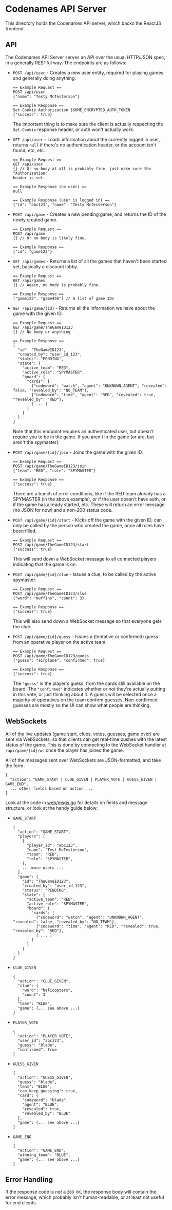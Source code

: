 # Codenames API Server

This directory holds the Codenames API server, which backs the ReactJS
frontend.

## API

The Codenames API Server serves an API over the usual HTTP/JSON spec, in a
generally RESTful way. The endpoints are as follows:

* `POST /api/user` - Creates a new user entity, required for playing games and
  generally doing anything.

  ```
  == Example Request ==
  POST /api/user
  {"name": "Testy McTesterson"}

  == Example Response ==
  Set-Cookie Authorization $SOME_ENCRYPTED_AUTH_TOKEN
  {"success": true}
  ```

  The important thing is to make sure the client is actually respecting the
  `Set-Cookie` response header, or auth won't actually work.

* `GET /api/user` - Loads information about the currently logged in user,
  returns `null` if there's no authentication header, or the account isn't
  found, etc, etc.

  ```
  == Example Request ==
  GET /api/user
  {} // Or no body at all is probably fine, just make sure the "Authorization"
  header is set.

  == Example Response (no user) ==
  null

  == Example Response (user is logged in) ==
  {"id": "abc123", "name": "Testy McTesterson"}
  ```

* `POST /api/game` - Creates a new pending game, and returns the ID of the
  newly created game.

  ```
  == Example Request ==
  POST /api/game
  {} // Or no body is likely fine.

  == Example Response ==
  {"id": "game123"}
  ```

* `GET /api/games` - Returns a list of all the games that haven't been started
  yet, basically a discount lobby.

  ```
  == Example Request ==
  GET /api/games
  {} // Again, no body is probably fine.

  == Example Response ==
  ["game123", "game456"] // A list of game IDs
  ```

* `GET /api/game/{id}` - Returns all the information we have about the game
  with the given ID.

  ```
  == Example Request ==
  GET /api/game/TheGameID123
  {} // No body or anything

  == Example Response ==
  {
    "id": "TheGameID123",
    "created_by": "user_id_123",
    "status": "PENDING",
    "state": {
      "active_team": "RED",
      "active_role": "SPYMASTER",
      "board": {
        "cards": [
          {"codeword": "watch", "agent": "UNKNOWN_AGENT", "revealed": false, "revealed_by": "NO_TEAM"},
          {"codeword": "time", "agent": "RED", "revealed": true, "revealed_by": "RED"},
          [ ... ]
        ]
      }
    }
  }
  ```
  Note that this endpoint requires an authenticated user, but doesn't require
  you to be in the game. If you aren't in the game (or are, but aren't the
  spymaster).

* `POST /api/game/{id}/join` - Joins the game with the given ID.
  ```
  == Example Request ==
  POST /api/game/TheGameID123/join
  {"team": "RED", "role": "SPYMASTER"}

  == Example Response ==
  {"success": true}
  ```
  There are a bunch of error conditions, like if the RED team already has a
  SPYMASTER (in the above example), or if the user doesn't have auth, or if the
  game has already started, etc. These will return an error message (no JSON
  for now) and a non-200 status code.

* `POST /api/game/{id}/start` - Kicks off the game with the given ID, can only
  be called by the person who created the game, once all roles have been
  filled.
  ```
  == Example Request ==
  POST /api/game/TheGameID123/start
  {"success": true}
  ```
  This will send down a WebSocket message to all connected players indicating
  that the game is on.

* `POST /api/game/{id}/clue` - Issues a clue, to be called by the active
  spymaster.
  ```
  == Example Request ==
  POST /api/game/TheGameID123/clue
  {"word": "muffins", "count": 3}

  == Example Response ==
  {"success": true}
  ```
  This will also send down a WebSocket message so that everyone gets the clue.


* `POST /api/game/{id}/guess` - Issues a (tentative or confirmed) guess from an
  operative player on the active team.
  ```
  == Example Request ==
  POST /api/game/TheGameID123/guess
  {"guess": "airplane", "confirmed": true}

  == Example Response ==
  {"success": true}
  ```
  The `"guess"` is the player's guess, from the cards still available on the
  board. The `"confirmed"` indicates whether or not they're actually putting in
  this vote, or just thinking about it. A guess will be selected once a
  majority of operatives on the team confirm guesses. Non-confirmed guesses are
  mostly so the UI can show what people are thinking.

## WebSockets

All of the live updates (game start, clues, votes, guesses, game over) are sent
via WebSockets, so that clients can get real-time pushes with the latest status
of the game. This is done by connecting to the WebSocket handler at
`/api/game/{id}/ws` once the player has joined the game.

All of the messages sent over WebSockets are JSON-formatted, and take the form:
```
{
  "action": "GAME_START | CLUE_GIVEN | PLAYER_VOTE | GUESS_GIVEN | GAME_END",
  ... other fields based on action ...
}
```

Look at the code in [web/msgs.go](/web/msgs.go) for details on fields and
message structure, or look at the handy guide below:

* `GAME_START`
  ```
  {
    "action": "GAME_START",
    "players": [
      {
        "player_id": "abc123",
        "name": "Test McTesterson",
        "team": "RED",
        "role": "SPYMASTER",
      },
      ... more users ...
    ],
    "game": {
      "id": "TheGameID123",
      "created_by": "user_id_123",
      "status": "PENDING",
      "state": {
        "active_team": "RED",
        "active_role": "SPYMASTER",
        "board": {
          "cards": [
            {"codeword": "watch", "agent": "UNKNOWN_AGENT", "revealed": false, "revealed_by": "NO_TEAM"},
            {"codeword": "time", "agent": "RED", "revealed": true, "revealed_by": "RED"},
            [ ... ]
          ]
        }
      }
    }
  }
  ```
* `CLUE_GIVEN`
  ```
  {
    "action": "CLUE_GIVEN",
    "clue": {
      "word": "helicopters",
      "count": 3
    },
    "team": "BLUE",
    "game": {... see above ...}
  }
  ```
* `PLAYER_VOTE`
  ```
  {
    "action": "PLAYER_VOTE",
    "user_id": "abc123",
    "guess": "blade",
    "confirmed": true
  }
  ```
* `GUESS_GIVEN`
  ```
  {
    "action": "GUESS_GIVEN",
    "guess": "blade",
    "team": "BLUE",
    "can_keep_guessing": true,
    "card": {
      "codeword": "blade",
      "agent": "BLUE",
      "revealed": true,
      "revealed_by": "BLUE"
    },
    "game": {... see above ...}
  }
  ```
* `GAME_END`
  ```
  {
    "action": "GAME_END",
    "winning_team": "BLUE",
    "game": {... see above ...}
  }
  ```

## Error Handling

If the response code is _not_ a `200 OK`, the response body will contain the
error message, which probably isn't human-readable, or at least not useful for
end clients.
